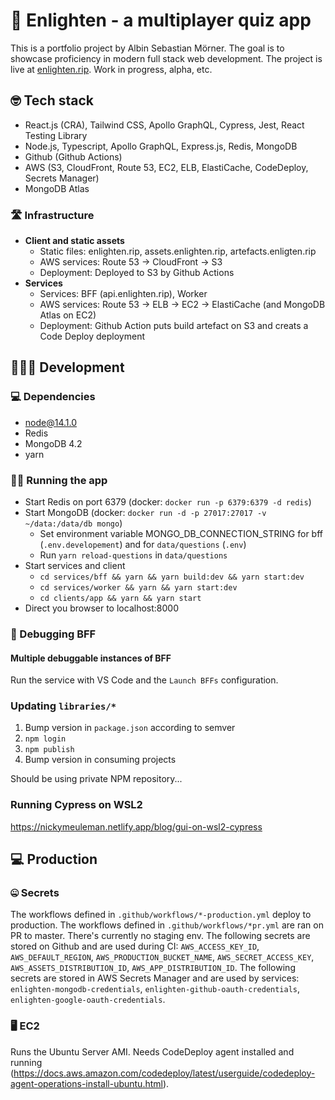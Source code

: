 # 🤔 Enlighten - a multiplayer quiz app

This is a portfolio project by Albin Sebastian Mörner. The goal is to showcase proficiency in modern full stack web development. The project is live at [enlighten.rip](https://enlighten.rip). Work in progress, alpha, etc.

## 🤓 Tech stack

- React.js (CRA), Tailwind CSS, Apollo GraphQL, Cypress, Jest, React Testing Library
- Node.js, Typescript, Apollo GraphQL, Express.js, Redis, MongoDB
- Github (Github Actions)
- AWS (S3, CloudFront, Route 53, EC2, ELB, ElastiCache, CodeDeploy, Secrets Manager)
- MongoDB Atlas

### 🛣️ Infrastructure

- **Client and static assets**
  - Static files: enlighten.rip, assets.enlighten.rip, artefacts.enligten.rip
  - AWS services: Route 53 -> CloudFront -> S3
  - Deployment: Deployed to S3 by Github Actions
- **Services**
  - Services: BFF (api.enlighten.rip), Worker
  - AWS services: Route 53 -> ELB -> EC2 -> ElastiCache (and MongoDB Atlas on EC2)
  - Deployment: Github Action puts build artefact on S3 and creats a Code Deploy deployment

## 👨🏽‍💻 Development

### 💻 Dependencies

- node@14.1.0
- Redis
- MongoDB 4.2
- yarn

### 🏃‍♀️ Running the app

- Start Redis on port 6379 (docker: `docker run -p 6379:6379 -d redis`)
- Start MongoDB (docker: `docker run -d -p 27017:27017 -v ~/data:/data/db mongo`)
  - Set environment variable MONGO_DB_CONNECTION_STRING for bff (`.env.developement`) and for `data/questions` (`.env`)
  - Run `yarn reload-questions` in `data/questions`
- Start services and client
  - `cd services/bff && yarn && yarn build:dev && yarn start:dev`
  - `cd services/worker && yarn && yarn start:dev`
  - `cd clients/app && yarn && yarn start`
- Direct you browser to localhost:8000

### 🐛 Debugging BFF

#### Multiple debuggable instances of BFF

Run the service with VS Code and the `Launch BFFs` configuration.

### Updating `libraries/*`

1. Bump version in `package.json` according to semver
2. `npm login`
3. `npm publish`
4. Bump version in consuming projects

Should be using private NPM repository...

### Running Cypress on WSL2

https://nickymeuleman.netlify.app/blog/gui-on-wsl2-cypress

## 💻 Production

### 🤐 Secrets

The workflows defined in `.github/workflows/*-production.yml` deploy to production. The workflows defined in `.github/workflows/*pr.yml` are ran on PR to master. There's currently no staging env. The following secrets are stored on Github and are used during CI: `AWS_ACCESS_KEY_ID`, `AWS_DEFAULT_REGION`, `AWS_PRODUCTION_BUCKET_NAME`, `AWS_SECRET_ACCESS_KEY`, `AWS_ASSETS_DISTRIBUTION_ID`, `AWS_APP_DISTRIBUTION_ID`. The following secrets are stored in AWS Secrets Manager and are used by services: `enlighten-mongodb-credentials`, `enlighten-github-oauth-credentials`, `enlighten-google-oauth-credentials`.

### 🖥️ EC2

Runs the Ubuntu Server AMI. Needs CodeDeploy agent installed and running (https://docs.aws.amazon.com/codedeploy/latest/userguide/codedeploy-agent-operations-install-ubuntu.html).

